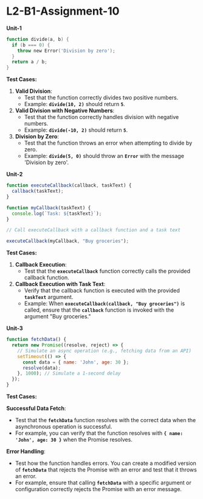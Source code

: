 # L2-B1-Assignment-10

**Unit-1**

```powershell
function divide(a, b) {
  if (b === 0) {
    throw new Error('Division by zero');
  }
  return a / b;
}
```

**Test Cases:**

1. **Valid Division**:
    - Test that the function correctly divides two positive numbers.
    - Example: **`divide(10, 2)`** should return **`5`**.
2. **Valid Division with Negative Numbers**:
    - Test that the function correctly handles division with negative numbers.
    - Example: **`divide(-10, 2)`** should return **`5`**.
3. **Division by Zero**:
    - Test that the function throws an error when attempting to divide by zero.
    - Example: **`divide(5, 0)`** should throw an **`Error`** with the message 'Division by zero'.

**Unit-2**

```jsx
function executeCallback(callback, taskText) {
  callback(taskText);
}

function myCallback(taskText) {
  console.log(`Task: ${taskText}`);
}

// Call executeCallback with a callback function and a task text

executeCallback(myCallback, "Buy groceries");
```

**Test Cases:**

1. **Callback Execution**:
    - Test that the **`executeCallback`** function correctly calls the provided callback function.
2. **Callback Execution with Task Text**:
    - Verify that the callback function is executed with the provided **`taskText`** argument.
    - Example: When **`executeCallback(callback, "Buy groceries")`** is called, ensure that the **`callback`** function is invoked with the argument "Buy groceries."

**Unit-3**

```jsx
function fetchData() {
  return new Promise((resolve, reject) => {
    // Simulate an async operation (e.g., fetching data from an API)
    setTimeout(() => {
      const data = { name: 'John', age: 30 };
      resolve(data);
    }, 1000); // Simulate a 1-second delay
  });
}
```

**Test Cases:**

**Successful Data Fetch**:

- Test that the **`fetchData`** function resolves with the correct data when the asynchronous operation is successful.
- For example, you can verify that the function resolves with **`{ name: 'John', age: 30 }`** when the Promise resolves.

**Error Handling**:

- Test how the function handles errors. You can create a modified version of **`fetchData`** that rejects the Promise with an error and test that it throws an error.
- For example, ensure that calling **`fetchData`** with a specific argument or configuration correctly rejects the Promise with an error message.
